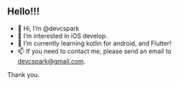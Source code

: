## Hello!!!
- 👋 Hi, I’m @devcspark
- 👀 I’m interested in iOS develop.
- 🌱 I’m currently learning kotlin for android, and Flutter!
- 📫 If you need to contact me, please send an email to devcspark@gmail.com.

Thank you.

<!---
devcspark/devcspark is a ✨ special ✨ repository because its `README.md` (this file) appears on your GitHub profile.
You can click the Preview link to take a look at your changes.
--->
